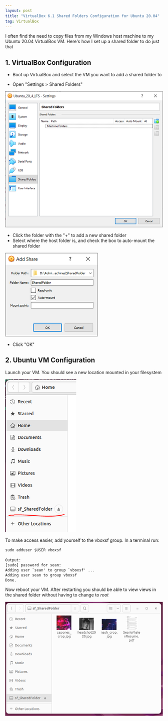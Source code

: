 ```yaml
---
layout: post
title: "VirtualBox 6.1 Shared Folders Configuration for Ubuntu 20.04"
tag: VirtualBox
---
```


I often find the need to copy files from my Windows host machine to my Ubuntu 20.04 VirtualBox VM. Here's how I set up a shared folder to do just that

## 1. VirtualBox Configuration
* Boot up VirtualBox and select the VM you want to add a shared folder to

* Open "Settings > Shared Folders" 

![shared-folders-settings](/notes/img/virtualbox_sharedfolder_01.PNG)

* Click the folder with the "+" to add a new shared folder
* Select where the host folder is, and check the box to auto-mount the shared folder 

!["new-shared-folder-settings"](/notes/img/virtualbox_sharedfolder_02.PNG)

* Click "OK"

## 2. Ubuntu VM Configuration
Launch your VM. You should see a new location mounted in your filesystem

 ![new-folder-appears](/notes/img/virtualbox_sharedfolder_03.PNG)

To make access easier, add yourself to the vboxsf group. In a terminal run:
```
sudo adduser $USER vboxsf

Output:
[sudo] password for sean: 
Adding user `sean' to group `vboxsf' ...
Adding user sean to group vboxsf
Done.
```

Now reboot your VM. After restarting you should be able to view views in the shared folder without having to change to *root*

 ![viewing-new-folder](/notes/img/virtualbox_sharedfolder_04.PNG)